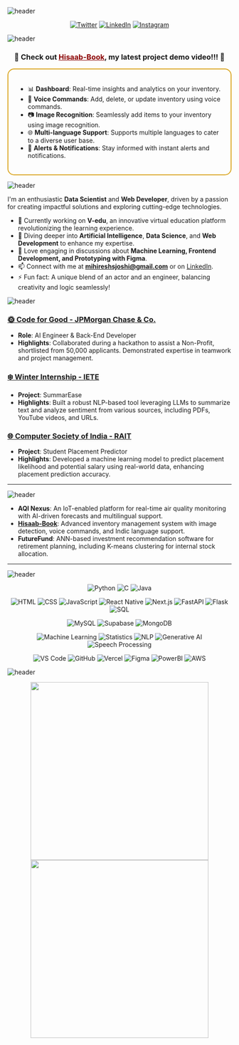 

![header](https://capsule-render.vercel.app/api?type=soft&height=180&color=2A63B5&text=👋%20Hi,%20I'm%20Mihiresh%20Joshi&reversal=false&animation=fadeIn&fontSize=42&fontAlignY=42&descAlignY=76&section=footer&desc=🌟%20Aspiring%20Data%20Scientist%20|%20Web%20Development%20Enthusiast%20|%20Creative%20Mind%20🌟&descAlign=50&descSize=20&fontColor=fff)

<p align="center">
  <a href="https://twitter.com/mihireshjoshi"><img src="https://img.shields.io/twitter/follow/mihireshjoshi?label=Follow&style=social" alt="Twitter"></a>
  <a href="https://linkedin.com/in/mihireshjoshi"><img src="https://img.shields.io/badge/-LinkedIn-blue?style=flat-square&logo=linkedin&logoColor=white" alt="LinkedIn"></a>
  <a href="https://instagram.com/mihireshjoshi"><img src="https://img.shields.io/badge/-Instagram-e4405f?style=flat-square&logo=instagram&logoColor=white" alt="Instagram"></a>
</p>

![header](https://capsule-render.vercel.app/api?type=soft&color=273344&height=40&section=header&text=💥%20Featured%20Project&fontSize=24&fontColor=fff)



<div align="center">
  <h3><b>🌟 Check out <a href="https://drive.google.com/file/d/1d3tdiwibyG8vo5rodHP9lKB2UZIwhzYt/view?usp=drive_link" style="color: #8B0000;" align="center">Hisaab-Book</a>, my latest project demo video!!! 🌟</b></h3>
</div>

<div style="border: 2px solid #DAA520; padding: 20px; border-radius: 15px; margin-top: 10px;">
  <ul>
    <li>📊 <b>Dashboard</b>: Real-time insights and analytics on your inventory.</li>
    <li>🎤 <b>Voice Commands</b>: Add, delete, or update inventory using voice commands.</li>
    <li>📷 <b>Image Recognition</b>: Seamlessly add items to your inventory using image recognition.</li>
    <li>🌐 <b>Multi-language Support</b>: Supports multiple languages to cater to a diverse user base.</li>
    <li>🔔 <b>Alerts & Notifications</b>: Stay informed with instant alerts and notifications.</li>
  </ul>
</div>


<!-- <p align="center">
  <img src="https://komarev.com/ghpvc/?username=mihireshjoshi&label=Profile%20views&color=0e75b6&style=flat" alt="mihireshjoshi" /> 
</p>

<p align="center">
  <a href="https://github.com/mihireshjoshi"><img src="https://badges.pufler.dev/visits/mihireshjoshi/mihireshjoshi?color=blue&style=flat-square&logo=github"></a>
  <a href="https://github.com/mihireshjoshi"><img src="https://badges.pufler.dev/repos/mihireshjoshi?color=green&style=flat-square&logo=github"></a>
  <a href="https://github.com/mihireshjoshi"><img src="https://badges.pufler.dev/commits/monthly/mihireshjoshi?color=yellow&style=flat-square&logo=github"></a>
</p> -->



![header](https://capsule-render.vercel.app/api?type=soft&color=273344&height=40&section=header&text=🚀%20About%20Me&fontSize=24&fontColor=fff)

I'm an enthusiastic **Data Scientist** and **Web Developer**, driven by a passion for creating impactful solutions and exploring cutting-edge technologies. 
- 🔭 Currently working on **V-edu**, an innovative virtual education platform revolutionizing the learning experience.
- 🌱 Diving deeper into **Artificial Intelligence**, **Data Science**, and **Web Development** to enhance my expertise.
- 💬 Love engaging in discussions about **Machine Learning, Frontend Development, and Prototyping with Figma**.
- 📫 Connect with me at **mihireshsjoshi@gmail.com** or on [LinkedIn](https://www.linkedin.com/in/mihiresh-joshi-651423207/).
- ⚡ Fun fact: A unique blend of an actor and an engineer, balancing creativity and logic seamlessly!





![header](https://capsule-render.vercel.app/api?type=soft&color=273344&height=40&section=header&text=📚%20Experience&fontSize=24&fontColor=fff)

### [🌞 Code for Good - JPMorgan Chase & Co.](https://www.linkedin.com/in/mihiresh-joshi-651423207/)
- **Role**: AI Engineer & Back-End Developer
- **Highlights**: Collaborated during a hackathon to assist a Non-Profit, shortlisted from 50,000 applicants. Demonstrated expertise in teamwork and project management.

### [❄️ Winter Internship - IETE](https://github.com/mihireshjoshi/SummarEase)
- **Project**: SummarEase
- **Highlights**: Built a robust NLP-based tool leveraging LLMs to summarize text and analyze sentiment from various sources, including PDFs, YouTube videos, and URLs.


### [🌐 Computer Society of India - RAIT](https://github.com/mihireshjoshi/Student-Placement-Predictor)
- **Project**: Student Placement Predictor
- **Highlights**: Developed a machine learning model to predict placement likelihood and potential salary using real-world data, enhancing placement prediction accuracy.

---




![header](https://capsule-render.vercel.app/api?type=soft&color=273344&height=40&section=header&text=💡%20Top%20Projects&fontSize=24&fontColor=fff)

- **AQI Nexus**: An IoT-enabled platform for real-time air quality monitoring with AI-driven forecasts and multilingual support.
- **[Hisaab-Book](https://drive.google.com/file/d/1d3tdiwibyG8vo5rodHP9lKB2UZIwhzYt/view)**: Advanced inventory management system with image detection, voice commands, and Indic language support.
- **FutureFund**: ANN-based investment recommendation software for retirement planning, including K-means clustering for internal stock allocation.

---

![header](https://capsule-render.vercel.app/api?type=soft&color=273344&height=40&section=header&text=🔧%20Languages,%20Frameworks%20&%20Tools&fontSize=24&fontColor=fff)

<p align="center">
  <!-- Programming Languages -->
  <img src="https://img.shields.io/badge/Python-3776AB?style=for-the-badge&logo=python&logoColor=white" alt="Python">
  <img src="https://img.shields.io/badge/C-A8B9CC?style=for-the-badge&logo=c&logoColor=white" alt="C">
  <img src="https://img.shields.io/badge/Java-007396?style=for-the-badge&logo=java&logoColor=white" alt="Java">
</p>

<p align="center">
  <!-- Development -->
  <img src="https://img.shields.io/badge/HTML-E34F26?style=for-the-badge&logo=html5&logoColor=white" alt="HTML">
  <img src="https://img.shields.io/badge/CSS-1572B6?style=for-the-badge&logo=css3&logoColor=white" alt="CSS">
  <img src="https://img.shields.io/badge/JavaScript-F7DF1E?style=for-the-badge&logo=javascript&logoColor=black" alt="JavaScript">
  <img src="https://img.shields.io/badge/React_Native-20232A?style=for-the-badge&logo=react&logoColor=61DAFB" alt="React Native">
  <img src="https://img.shields.io/badge/Next.js-000000?style=for-the-badge&logo=next.js&logoColor=white" alt="Next.js">
  <img src="https://img.shields.io/badge/FastAPI-009688?style=for-the-badge&logo=fastapi&logoColor=white" alt="FastAPI">
  <img src="https://img.shields.io/badge/Flask-000000?style=for-the-badge&logo=flask&logoColor=white" alt="Flask">
  <img src="https://img.shields.io/badge/SQL-4479A1?style=for-the-badge&logo=mysql&logoColor=white" alt="SQL">
</p>

<p align="center">
  <!-- Databases -->
  <img src="https://img.shields.io/badge/MySQL-4479A1?style=for-the-badge&logo=mysql&logoColor=white" alt="MySQL">
  <img src="https://img.shields.io/badge/Supabase-3ECF8E?style=for-the-badge&logo=supabase&logoColor=white" alt="Supabase">
  <img src="https://img.shields.io/badge/MongoDB-47A248?style=for-the-badge&logo=mongodb&logoColor=white" alt="MongoDB">
</p>

<p align="center">
  <!-- Data Science -->
  <img src="https://img.shields.io/badge/Machine%20Learning-F7931E?style=for-the-badge" alt="Machine Learning">
  <img src="https://img.shields.io/badge/Statistics-007ACC?style=for-the-badge" alt="Statistics">
  <img src="https://img.shields.io/badge/NLP-4B8BBE?style=for-the-badge" alt="NLP">
  <img src="https://img.shields.io/badge/Generative%20AI-F39F37?style=for-the-badge" alt="Generative AI">
  <img src="https://img.shields.io/badge/Speech%20PCloning-FF5733?style=for-the-badge" alt="Speech Processing">
</p>

<p align="center">
  <!-- Tools -->
  <img src="https://img.shields.io/badge/VS%20Code-007ACC?style=for-the-badge&logo=visual-studio-code&logoColor=white" alt="VS Code">
  <img src="https://img.shields.io/badge/GitHub-100000?style=for-the-badge&logo=github&logoColor=white" alt="GitHub">
  <img src="https://img.shields.io/badge/Vercel-000000?style=for-the-badge&logo=vercel&logoColor=white" alt="Vercel">
  <img src="https://img.shields.io/badge/Figma-F24E1E?style=for-the-badge&logo=figma&logoColor=white" alt="Figma">
  <img src="https://img.shields.io/badge/PowerBI-F2C811?style=for-the-badge&logo=power-bi&logoColor=black" alt="PowerBI">
  <img src="https://img.shields.io/badge/AWS-232F3E?style=for-the-badge&logo=amazon-aws&logoColor=white" alt="AWS">
</p>





![header](https://capsule-render.vercel.app/api?type=soft&color=273344&height=40&section=header&text=📈%20My%20GitHub%20Stats&fontSize=24&fontColor=fff)

<p align="center">
  <img src="https://github-readme-stats.vercel.app/api/top-langs/?username=mihireshjoshi&theme=algolia&hide_border=true&layout=compact" width="400">
  <img src="https://github-readme-stats.vercel.app/api?username=mihireshjoshi&show_icons=true&theme=algolia&hide_border=true" width="400">
</p>

